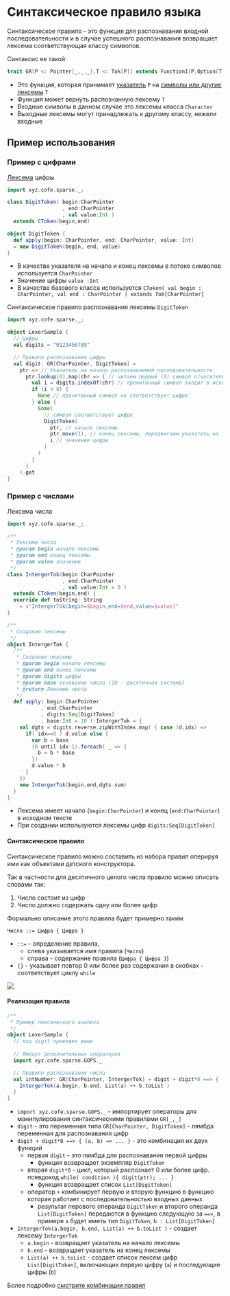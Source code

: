 Синтаксическое правило языка
==============================

Синтаксическое правило - это функция для распознавания входной последовательности 
и в случае успешного распознавания возвращает лексема соответствующая классу символов.

Синтаксис ее такой:

```scala
trait GR[P <: Pointer[_,_,_],T <: Tok[P]] extends Function1[P,Option[T]] {}
```

- Это функция, которая принимает [указатель](tool-ptr.md) `P` на [символы или другие лексемы](tool-tok.md) `T`
- Функция может вернуть распознанную лексему `T`
- Входные символы в данном случае это лексемы класса `Character`
- Выходные лексемы могут принадлежать к другому классу, нежели входные

Пример использования
---------------------

### Пример с цифрами

[Лексема](tool-tok.md) цифры

```scala
import xyz.cofe.sparse._;

class DigitToken( begin:CharPointer
                  , end:CharPointer
                  , val value:Int )
  extends CToken(begin,end)

object DigitToken {
  def apply(begin: CharPointer, end: CharPointer, value: Int)
  = new DigitToken(begin, end, value)
}
```

- В качестве указателя на начало и конец лексемы в потоке символов используется `CharPointer`
- Значение цифры `value :Int`
- В качестве базового класса используется
  `CToken( val begin : CharPointer, val end : CharPointer ) extends Tok[CharPointer]`

Синтаксическое правило распознавания лексемы `DigitToken`

```scala
import xyz.cofe.sparse._;

object LexerSample {
  // Цифры
  val digits = "0123456789"

  // Правило распознавания цифры
  val digit: GR[CharPointer, DigitToken] =
    ptr => // Указатель на начало распознаваемой последовательности
      ptr.lookup(0).map(chr => { // читаем первый (0) символ относительно указателя
        val i = digits.indexOf(chr) // прочитанный символ входит в искомые ?
        if (i < 0) {
          None // прочитанный символ не соответствует цифре
        } else {
          Some(
            // символ соответствует цифре
            DigitToken(
              ptr, // начало лексемы
              ptr.move(1), // конец лексемы, передвигаем указатель на 1 символ 
              i // значение цифры
            )
          )
        }
      }
    ).get
}
```

### Пример с числами

Лексема числа

```scala
import xyz.cofe.sparse._;

/**
 * Лексема числа
 * @param begin начало лексемы
 * @param end конец лексемы
 * @param value значение
 */
class IntergerTok(begin:CharPointer
                  , end:CharPointer
                  , val value:Int = 0 )
  extends CToken(begin,end) {
  override def toString: String 
    = s"IntergerTok(begin=$begin,end=$end,value=$value)"
}

/**
 * Создание лексемы
 */
object IntergerTok {
  /**
   * Создание лексемы
   * @param begin начало лексемы
   * @param end конец лексемы
   * @param digits цифры
   * @param base основание числа (10 - десятичная система)
   * @return Лексема числа
   */
  def apply( begin:CharPointer
           , end:CharPointer
           , digits:Seq[DigitToken]
           , base:Int = 10 ):IntergerTok = {
    val dgts = digits.reverse.zipWithIndex.map( { case (d,idx) =>
      if( idx==0 ) d.value else {
        var b = base
        (0 until idx-1).foreach( _ => {
          b = b * base
        })
        d.value * b
      }
    })
    new IntergerTok(begin,end,dgts.sum)
  }
}
```

- Лексема имеет начало (`begin:CharPointer`) и конец (`end:CharPointer`) в исходном тексте
- При создании используются лексемы цифр `digits:Seq[DigitToken]`

#### Синтаксическое правило

Синтаксическое правило можно составить из набора правил оперируя ими как объектами детского конструктора.

Так в частности для десятичного целого числа правило можно описать словами так:

1. Число состоит из цифр
2. Число должно содержать одну или более цифр

Формально описание этого правила будет примерно таким

    Число ::= Цифра { Цифра }

- `::=` - определение правила,
    - слева указывается имя правила (`Число`)
    - справа - содержание правила (`Цифра { Цифра }`)
- `{}` - указывает повтор 0 или более раз содержания в скобках - соответствует циклу `while`

![](images/tool-gr-02.png)

#### Реализация правила

```scala
/**
 * Пример лексического анализа
 */
object LexerSample {
  // код digit приведен выше
  
  // Импорт дополнительных операторов
  import xyz.cofe.sparse.GOPS._

  // Правило распознавания числа
  val intNumber: GR[CharPointer, IntergerTok] = digit + digit*0 ==> { (a, b) =>
    IntergerTok(a.begin, b.end, List(a) ++ b.toList )
  }
}
```

* `import xyz.cofe.sparse.GOPS._` - импортирует операторы для манипулирования синтаксическими правилами `GR[_,_]`
* `digit` - это переменная типа `GR[CharPointer, DigitToken]` - лямбда переменная для распознавания цифр
* `digit + digit*0 ==> { (a, b) => ... }` - это комбинация их двух функций
  * первая `digit` - это лямбда для распознавания первой цифры
    * функция возвращает экземпляр `DigitToken`
  * вторая `digit*0` - цикл, который распознает 0 или более цифр. псевдокод `while( condition ){ digit(ptr); ... }`
    * функция возвращает список `List[DigitToken]`
  * оператор `+` комбинирует первую и вторую функцию в функцию которая работает с последовательностью входных данных
    * результат перового операнда `DigitToken` и второго операнда `List[DigitToken]` передаются в функцию следующую за `==>`, в примере `a` будет иметь тип `DigitToken`, `b : List[DigitToken]`
* `IntergerTok(a.begin, b.end, List(a) ++ b.toList )` - создает лексему `IntergerTok`
  * `a.begin` - возвращает указатель на начало лексемы
  * `b.end` - возвращает указатель на конец лексемы
  * `List(a) ++ b.toList` - создает список лексем цифр `List[DigitToken]`, включающих первую цифру (`a`) и последующие цифры (`b`)

Более подробно [смотрите комбинации правил](tool-gops.md)